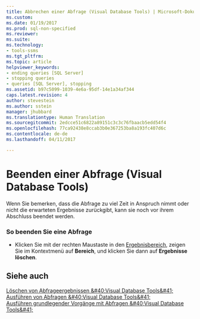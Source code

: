 ```yaml
---
title: Abbrechen einer Abfrage (Visual Database Tools) | Microsoft-Dokumentation
ms.custom: 
ms.date: 01/19/2017
ms.prod: sql-non-specified
ms.reviewer: 
ms.suite: 
ms.technology:
- tools-ssms
ms.tgt_pltfrm: 
ms.topic: article
helpviewer_keywords:
- ending queries [SQL Server]
- stopping queries
- queries [SQL Server], stopping
ms.assetid: b97c5099-1039-4e6a-95df-14e1a34af344
caps.latest.revision: 4
author: stevestein
ms.author: sstein
manager: jhubbard
ms.translationtype: Human Translation
ms.sourcegitcommit: 2edcce51c6822a89151c3c3c76fbaacb5edd54f4
ms.openlocfilehash: 77ca92438e8ccab3b0e367253ba8a193fc407d6c
ms.contentlocale: de-de
ms.lasthandoff: 04/11/2017

---
```

# <a name="stop-a-query-visual-database-tools"></a>Beenden einer Abfrage (Visual Database Tools)
Wenn Sie bemerken, dass die Abfrage zu viel Zeit in Anspruch nimmt oder nicht die erwarteten Ergebnisse zurückgibt, kann sie noch vor ihrem Abschluss beendet werden.  
  
### <a name="to-stop-a-query"></a>So beenden Sie eine Abfrage  
  
-   Klicken Sie mit der rechten Maustaste in den [Ergebnisbereich](../../ssms/visual-db-tools/results-pane-visual-database-tools.md), zeigen Sie im Kontextmenü auf **Bereich**, und klicken Sie dann auf **Ergebnisse löschen**.  
  
## <a name="see-also"></a>Siehe auch  
[Löschen von Abfrageergebnissen &amp;#40;Visual Database Tools&amp;#41;](../../ssms/visual-db-tools/clear-query-results-visual-database-tools.md)  
[Ausführen von Abfragen &amp;#40;Visual Database Tools&amp;#41;](../../ssms/visual-db-tools/run-queries-visual-database-tools.md)  
[Ausführen grundlegender Vorgänge mit Abfragen &amp;#40;Visual Database Tools&amp;#41;](../../ssms/visual-db-tools/perform-basic-operations-with-queries-visual-database-tools.md)  
  

